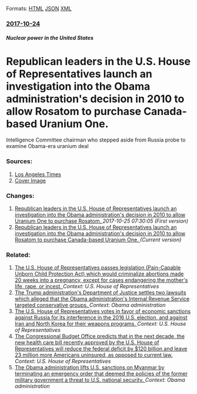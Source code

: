 
Formats: [HTML](/news/2017/10/24/republican-leaders-in-the-u-s-house-of-representatives-launch-an-investigation-into-the-obama-administration-s-decision-in-2010-to-allow-ro.html)  [JSON](/news/2017/10/24/republican-leaders-in-the-u-s-house-of-representatives-launch-an-investigation-into-the-obama-administration-s-decision-in-2010-to-allow-ro.json)  [XML](/news/2017/10/24/republican-leaders-in-the-u-s-house-of-representatives-launch-an-investigation-into-the-obama-administration-s-decision-in-2010-to-allow-ro.xml)  

### [2017-10-24](/news/2017/10/24/index.md)

##### Nuclear power in the United States
# Republican leaders in the U.S. House of Representatives launch an investigation into the Obama administration's decision in 2010 to allow Rosatom to purchase Canada-based Uranium One. 

Intelligence Committee chairman who stepped aside from Russia probe to examine Obama-era uranium deal


### Sources:

1. [Los Angeles Times](http://www.latimes.com/nation/la-na-nunes-uranium-20171024-story.html)
1. [Cover Image](http://www.trbimg.com/img-59ef9dda/turbine/la-na-nunes-uranium-20171024)

### Changes:

1. [Republican leaders in the U.S. House of Representatives launch an investigation into the Obama administration's decision in 2010 to allow Uranium One to purchase Rosatom. ](/news/2017/10/24/republican-leaders-in-the-u-s-house-of-representatives-launch-an-investigation-into-the-obama-administration-s-decision-in-2010-to-allow-ur.md) _2017-10-25 07:30:05 (First version)_
1. [Republican leaders in the U.S. House of Representatives launch an investigation into the Obama administration's decision in 2010 to allow Rosatom to purchase Canada-based Uranium One. ](/news/2017/10/24/republican-leaders-in-the-u-s-house-of-representatives-launch-an-investigation-into-the-obama-administration-s-decision-in-2010-to-allow-ro.md) _(Current version)_

### Related:

1. [The U.S. House of Representatives passes legislation (Pain-Capable Unborn Child Protection Act) which would criminalize abortions made 20 weeks into a pregnancy, except for cases endangering the mother's life, rape, or incest. ](/news/2017/10/3/the-u-s-house-of-representatives-passes-legislation-pain-capable-unborn-child-protection-act-which-would-criminalize-abortions-made-20-we.md) _Context: U.S. House of Representatives_
2. [The Trump administration's Department of Justice settles two lawsuits which alleged that the Obama administration's Internal Revenue Service targeted conservative groups. ](/news/2017/10/26/the-trump-administration-s-department-of-justice-settles-two-lawsuits-which-alleged-that-the-obama-administration-s-internal-revenue-service.md) _Context: Obama administration_
3. [The U.S. House of Representatives votes in favor of economic sanctions against Russia for its interference in the 2016 U.S. election, and against Iran and North Korea for their weapons programs. ](/news/2017/07/25/the-u-s-house-of-representatives-votes-in-favor-of-economic-sanctions-against-russia-for-its-interference-in-the-2016-u-s-election-and-ag.md) _Context: U.S. House of Representatives_
4. [The Congressional Budget Office predicts that in the next decade, the new health care bill recently approved by the U.S. House of Representatives will reduce the federal deficit by $120 billion and leave 23 million more Americans uninsured, as opposed to current law. ](/news/2017/05/24/the-congressional-budget-office-predicts-that-in-the-next-decade-the-new-health-care-bill-recently-approved-by-the-u-s-house-of-representa.md) _Context: U.S. House of Representatives_
5. [The Obama administration lifts U.S. sanctions on Myanmar by terminating an emergency order that deemed the policies of the former military government a threat to U.S. national security. ](/news/2016/10/7/the-obama-administration-lifts-u-s-sanctions-on-myanmar-by-terminating-an-emergency-order-that-deemed-the-policies-of-the-former-military-g.md) _Context: Obama administration_
